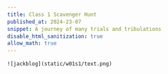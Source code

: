 ```yaml
---
title: Class 1 Scavenger Hunt
published_at: 2024-23-07
snippet: A journey of many trials and tribulations
disable_html_sanitization: true
allow_math: true
---
```


    ![jackblog](static/w01s1/text.png)
